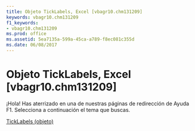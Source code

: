 ```yaml
---
title: Objeto TickLabels, Excel [vbagr10.chm131209]
keywords: vbagr10.chm131209
f1_keywords:
- vbagr10.chm131209
ms.prod: office
ms.assetid: 5ea7135a-599a-45ca-a789-f8ec081c355d
ms.date: 06/08/2017
---
```





# Objeto TickLabels, Excel [vbagr10.chm131209]

¡Hola! Has aterrizado en una de nuestras páginas de redirección de Ayuda F1. Selecciona a continuación el tema que buscas.


 [TickLabels (objeto)](http://msdn.microsoft.com/library/ticklabels-object%28Office.15%29.aspx)



